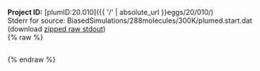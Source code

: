 **Project ID:** [plumID:20.010]({{ '/' | absolute_url }}eggs/20/010/)  
Stderr for source:  BiasedSimulations/288molecules/300K/plumed.start.dat   
(download [zipped raw stdout](plumed.start.dat.plumed_master.stdout.txt.zip))  
{% raw %}
<pre>
</pre>
{% endraw %}

